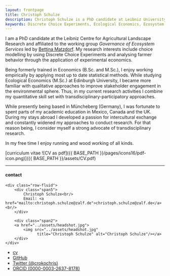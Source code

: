 ```yaml
---
layout: frontpage
title: Christoph Schulze
description: Christoph Schulze is a PhD candidate at Leibniz University Hannover. 
keywords: Discrete Choice Experiments, Ecological Economics, Ecosystem Services, Behavioral Economics
---
```


I am a PhD candidate at the Leibniz Centre for Agricultural Landscape Research and affiliated to the working group *Governance of Ecosystem Services* led by <a href="https://www.umwelt.uni-hannover.de/matzdorf0.html?&no_cache=1&L=1">Bettina Matzdorf</a>. My research interests include choice modelling by using Discrete Choice Experiments and analysing farmer behavior through the application of experimental economics.

Being formerly trained in Economics (B.Sc. and M.Sc.), I enjoy working empirically by applying most up to date statistical methods. While studying Ecological Economics (M.Sc.) at Edinburgh University, I became more familiar with qualitative approaches to improve stakeholder engagement in the environmental sphere. Thus, in my current research activities I combine my quantitative skill set with transdisciplinary-participatory approaches.

While presently being based in Müncheberg (Germany), I was fortunate to spent parts of my academic education in Mexico, Canada and the UK. During my stays abroad I developed a passion for intercultural exchange and constantly widened my approaches to conduct research. For that reason being, I consider myself a strong advocate of transdisciplinary research.

In my free time I enjoy running and wood working of all kinds.

[curriculum vitae ![CV as pdf]({{ BASE_PATH }}/pages/icons16/pdf-icon.png)]({{ BASE_PATH }}/assets/CV.pdf)<br/>


---


<div class="container">
<h4><a name="contact"></a>contact</h4>

    <div class="row-fluid">
        <div class="span5">
            Christoph Schulze<br/>
            Email: <a href="mailto:christoph.schulze@zalf.de">christoph.schulze@zalf.de</a><br/>
        </div>

        <div class="span2">
        <a href="../assets/headshot.jpg">
            <img src="../assets/headshot.jpg"
                  title="Christoph Schulze" alt="Christoph Schulze"/></a>
        </div>
    </div>
</div>

<div class="navbar">
  <div class="navbar-inner">
      <ul class="nav">
          <li><a href="{{ BASE_PATH }}/assets/CV.pdf">cv</a></li>
          <li><a href="https://github.com/crokology">GitHub</a></li>
          <li><a href="https://twitter.com/crokochris">Twitter (@crokochris)</a></li>
          <li><a href="https://orcid.org/0000-0003-2637-8178">ORCID (0000-0003-2637-8178)</a></li>
      </ul>
  </div>
</div>
